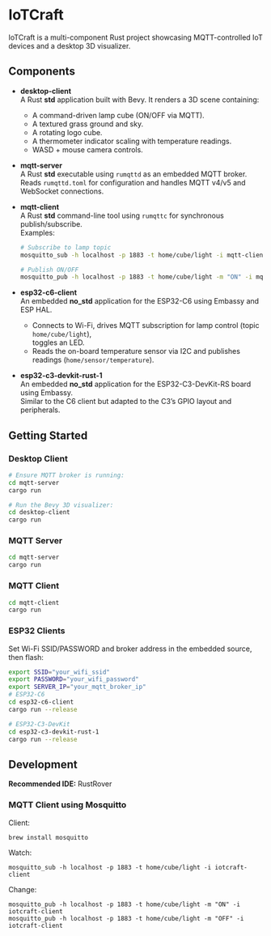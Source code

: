 
# IoTCraft

IoTCraft is a multi-component Rust project showcasing MQTT-controlled IoT devices and a desktop 3D visualizer.

## Components

- **desktop-client**  
  A Rust **std** application built with Bevy. It renders a 3D scene containing:
  - A command-driven lamp cube (ON/OFF via MQTT).
  - A textured grass ground and sky.
  - A rotating logo cube.
  - A thermometer indicator scaling with temperature readings.
  - WASD + mouse camera controls.

- **mqtt-server**  
  A Rust **std** executable using `rumqttd` as an embedded MQTT broker.  
  Reads `rumqttd.toml` for configuration and handles MQTT v4/v5 and WebSocket connections.

- **mqtt-client**  
  A Rust **std** command-line tool using `rumqttc` for synchronous publish/subscribe.  
  Examples:
  ```bash
  # Subscribe to lamp topic
  mosquitto_sub -h localhost -p 1883 -t home/cube/light -i mqtt-client
  
  # Publish ON/OFF
  mosquitto_pub -h localhost -p 1883 -t home/cube/light -m "ON" -i mqtt-client
  ```

- **esp32-c6-client**  
  An embedded **no_std** application for the ESP32-C6 using Embassy and ESP HAL.  
  - Connects to Wi-Fi, drives MQTT subscription for lamp control (topic `home/cube/light`),  
    toggles an LED.
  - Reads the on-board temperature sensor via I2C and publishes readings (`home/sensor/temperature`).

- **esp32-c3-devkit-rust-1**  
  An embedded **no_std** application for the ESP32-C3-DevKit-RS board using Embassy.  
  Similar to the C6 client but adapted to the C3’s GPIO layout and peripherals.

## Getting Started

### Desktop Client

```bash
# Ensure MQTT broker is running:
cd mqtt-server
cargo run

# Run the Bevy 3D visualizer:
cd desktop-client
cargo run
```

### MQTT Server

```bash
cd mqtt-server
cargo run
```

### MQTT Client

```bash
cd mqtt-client
cargo run
```

### ESP32 Clients

Set Wi-Fi SSID/PASSWORD and broker address in the embedded source, then flash:

```bash
export SSID="your_wifi_ssid"
export PASSWORD="your_wifi_password"
export SERVER_IP="your_mqtt_broker_ip"
# ESP32-C6
cd esp32-c6-client
cargo run --release

# ESP32-C3-DevKit
cd esp32-c3-devkit-rust-1
cargo run --release
```

## Development

**Recommended IDE:** RustRover

### MQTT Client using Mosquitto

Client:

```shell
brew install mosquitto
```

Watch:
```shell
mosquitto_sub -h localhost -p 1883 -t home/cube/light -i iotcraft-client
```

Change:
```shell
mosquitto_pub -h localhost -p 1883 -t home/cube/light -m "ON" -i iotcraft-client
mosquitto_pub -h localhost -p 1883 -t home/cube/light -m "OFF" -i iotcraft-client
```
